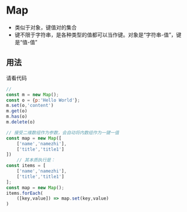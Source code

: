 # Map

- 类似于对象，键值对的集合
- 键不限于字符串，是各种类型的值都可以当作键。对象是“字符串-值”，键是“值-值”

## 用法

请看代码

```javascript
// 
const m = new Map();
const o = {p:'Hello World'};
m.set(o,'content')
m.get(o)
m.has(o)
m.delete(o)

// 接受二维数组作为参数，会自动将内数组作为一键一值
const map = new Map([
    ['name','namezhi'], 
    ['title','title1']
])
    // 其本质执行是：
const items = [
    ['name','namezhi'], 
    ['title','title1']
];
const map = new Map();
items.forEach(
    ([key,value]) => map.set(key,value)
)
```



